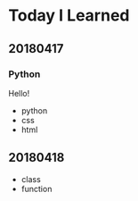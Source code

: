 # Today I Learned

## 20180417

### Python
Hello!

* python
* css
* html

## 20180418
* class
* function

